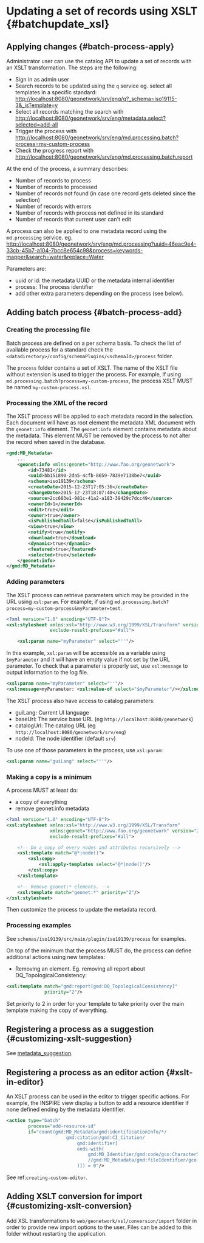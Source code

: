 # Updating a set of records using XSLT {#batchupdate_xsl}

## Applying changes {#batch-process-apply}

Administrator user can use the catalog API to update a set of records with an XSLT transformation. The steps are the following:

-   Sign in as admin user
-   Search records to be updated using the `q` service eg. select all templates in a specific standard: <http://localhost:8080/geonetwork/srv/eng/q?_schema=iso19115-3&_isTemplate=y>
-   Select all records matching the search with <http://localhost:8080/geonetwork/srv/eng/metadata.select?selected=add-all>
-   Trigger the process with <http://localhost:8080/geonetwork/srv/eng/md.processing.batch?process=my-custom-process>
-   Check the progress report with <http://localhost:8080/geonetwork/srv/eng/md.processing.batch.report>

At the end of the process, a summary describes:

-   Number of records to process
-   Number of records to processed
-   Number of records not found (in case one record gets deleted since the selection)
-   Number of records with errors
-   Number of records with process not defined in its standard
-   Number of records that current user can't edit

A process can also be applied to one metadata record using the `md.processing` service. eg. <http://localhost:8080/geonetwork/srv/eng/md.processing?uuid=46eac9e4-33cb-45b7-a104-7bcc8e654c98&process=keywords-mapper&search=water&replace=Water>

Parameters are:

-   uuid or id: the metadata UUID or the metadata internal identifier
-   process: The process identifier
-   add other extra parameters depending on the process (see below).

## Adding batch process {#batch-process-add}

### Creating the processing file

Batch process are defined on a per schema basis. To check the list of available process for a standard check the `<datadirectory>/config/schemaPlugins/<schemaId>/process` folder.

The `process` folder contains a set of XSLT. The name of the XSLT file without extension is used to trigger the process. For example, if using `md.processing.batch?process=my-custom-process`, the process XSLT MUST be named `my-custom-process.xsl`.

### Processing the XML of the record

The XSLT process will be applied to each metadata record in the selection. Each document will have as root element the metadata XML document with the `geonet:info` element. The `geonet:info` element contains metadata about the metadata. This element MUST be removed by the process to not alter the record when saved in the database.

``` xml
<gmd:MD_Metadata>
    ...
    <geonet:info xmlns:geonet="http://www.fao.org/geonetwork">
        <id>73481</id>
        <uuid>bb151890-2da5-4cfb-8659-7839e7138be7</uuid>
        <schema>iso19139</schema>
        <createDate>2015-12-23T17:05:36</createDate>
        <changeDate>2015-12-23T18:07:40</changeDate>
        <source>2cc603e1-981c-41a2-a183-39429c7dcc49</source>
        <ownerId>1</ownerId>
        <edit>true</edit>
        <owner>true</owner>
        <isPublishedToAll>false</isPublishedToAll>
        <view>true</view>
        <notify>true</notify>
        <download>true</download>
        <dynamic>true</dynamic>
        <featured>true</featured>
        <selected>true</selected>
    </geonet:info>
</gmd:MD_Metadata>
```

### Adding parameters

The XSLT process can retrieve parameters which may be provided in the URL using `xsl:param`. For example, if using `md.processing.batch?process=my-custom-process&myParameter=test`.

``` xml
<?xml version="1.0" encoding="UTF-8"?>
<xsl:stylesheet xmlns:xsl="http://www.w3.org/1999/XSL/Transform" version="2.0"
                exclude-result-prefixes="#all">

    <xsl:param name="myParameter" select="''"/>
```

In this example, `xsl:param` will be accessible as a variable using `$myParameter` and it will have an empty value if not set by the URL parameter. To check that a parameter is properly set, use `xsl:message` to output information to the log file.

``` xml
<xsl:param name="myParameter" select="''"/>
<xsl:message>myParameter: <xsl:value-of select="$myParameter"/></xsl:message>
```

The XSLT process also have access to catalog parameters:

-   guiLang: Current UI language
-   baseUrl: The service base URL (eg `http://localhost:8080/geonetwork`)
-   catalogUrl: The catalog URL (eg `http://localhost:8080/geonetwork/srv/eng`)
-   nodeId: The node identifier (default `srv`)

To use one of those parameters in the process, use `xsl:param`:

``` xml
<xsl:param name="guiLang" select="''"/>
```

### Making a copy is a minimum

A process MUST at least do:

-   a copy of everything
-   remove geonet:info metadata

``` xml
<?xml version="1.0" encoding="UTF-8"?>
<xsl:stylesheet xmlns:xsl="http://www.w3.org/1999/XSL/Transform" 
                xmlns:geonet="http://www.fao.org/geonetwork" version="2.0"
                exclude-result-prefixes="#all">

    <!-- Do a copy of every nodes and attributes recursively -->
    <xsl:template match="@*|node()">
        <xsl:copy>
            <xsl:apply-templates select="@*|node()"/>
        </xsl:copy>
    </xsl:template>

    <!-- Remove geonet:* elements. -->
    <xsl:template match="geonet:*" priority="2"/>
</xsl:stylesheet>
```

Then customize the process to update the metadata record.

### Processing examples

See `schemas/iso19139/src/main/plugin/iso19139/process` for examples.

On top of the minimum that the process MUST do, the process can define additional actions using new templates:

-   Removing an element. Eg. removing all report about DQ_TopologicalConsistency:

``` xml
<xsl:template match="gmd:report[gmd:DQ_TopologicalConsistency]"
              priority="2"/>
```

Set priority to 2 in order for your template to take priority over the main template making the copy of everything.

## Registering a process as a suggestion {#customizing-xslt-suggestion}

See [metadata_suggestion](metadata_suggestion.md).

## Registering a process as an editor action {#xslt-in-editor}

An XSLT process can be used in the editor to trigger specific actions. For example, the INSPIRE view display a button to add a resource identifier if none defined ending by the metadata identifier.

``` xml
<action type="batch"
        process="add-resource-id"
        if="count(gmd:MD_Metadata/gmd:identificationInfo/*/
                      gmd:citation/gmd:CI_Citation/
                          gmd:identifier[
                          ends-with(
                              gmd:MD_Identifier/gmd:code/gco:CharacterString,
                              //gmd:MD_Metadata/gmd:fileIdentifier/gco:CharacterString
                          )]) = 0"/>
```

See ref:``creating-custom-editor``.

## Adding XSLT conversion for import {#customizing-xslt-conversion}

Add XSL transformations to `web/geonetwork/xsl/conversion/import` folder in order to provide new import options to the user. Files can be added to this folder without restarting the application.
